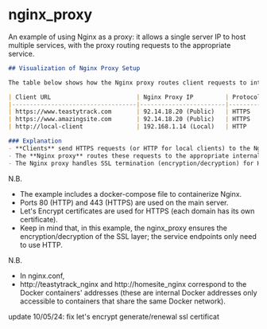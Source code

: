 # nginx_proxy
An example of using Nginx as a proxy: it allows a single server IP to host multiple services, with the proxy routing requests to the appropriate service.

```markdown
## Visualization of Nginx Proxy Setup

The table below shows how the Nginx proxy routes client requests to internal services.

| Client URL                        | Nginx Proxy IP         | Protocol | Target Service       |
|-----------------------------------|------------------------|----------|----------------------|
| https://www.teastytrack.com       | 92.14.18.20 (Public)   | HTTPS    | http://teastytrack   |
| https://www.amazingsite.com       | 92.14.18.20 (Public)   | HTTPS    | http://homesite      |
| http://local-client               | 192.168.1.14 (Local)   | HTTP     | http://teastytrack   |

### Explanation
- **Clients** send HTTPS requests (or HTTP for local clients) to the Nginx proxy at the specified public or local IP address.
- The **Nginx proxy** routes these requests to the appropriate internal service (`teastytrack` or `homesite`) over HTTP.
- The Nginx proxy handles SSL termination (encryption/decryption) for HTTPS requests, allowing services to use plain HTTP internally.
```

N.B.  
- The example includes a docker-compose file to containerize Nginx.  
- Ports 80 (HTTP) and 443 (HTTPS) are used on the main server.  
- Let's Encrypt certificates are used for HTTPS (each domain has its own certificate).  
- Keep in mind that, in this example, the nginx_proxy ensures the encryption/decryption of the SSL layer; the service endpoints only need to use HTTP.

N.B.  
- In nginx.conf,  
- http://teastytrack_nginx and http://homesite_nginx correspond to the Docker containers' addresses (these are internal Docker addresses only accessible to containers that share the same Docker network).

update 10/05/24: fix let's encrypt generate/renewal ssl certificat
